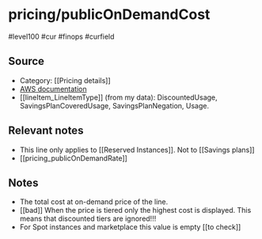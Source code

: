 # pricing/publicOnDemandCost

#level100 #cur #finops #curfield

## Source
- Category: [[Pricing details]]
- [AWS documentation](https://docs.aws.amazon.com/cur/latest/userguide/pricing-columns.html#pr-P)
- [[lineItem_LineItemType]] (from my data): DiscountedUsage, SavingsPlanCoveredUsage, SavingsPlanNegation, Usage. 

## Relevant notes
- This line only applies to  [[Reserved Instances]]. Not to [[Savings plans]]
- [[pricing_publicOnDemandRate]]

## Notes
- The total cost at on-demand price of the line. 
- [[bad]] When the price is tiered only the highest cost is displayed. This means that discounted tiers are ignored!!!
- For Spot instances and marketplace this value is empty [[to check]]